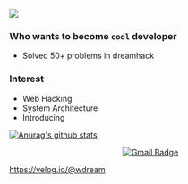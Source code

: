 <a href="https://hits.seeyoufarm.com"><img src="https://hits.seeyoufarm.com/api/count/incr/badge.svg?url=https%3A%2F%2Fgithub.com%2FLier0102&count_bg=%233D9CC8&title_bg=%238C7E7E&icon=exercism.svg&icon_color=%23E7E7E7&title=%EB%B0%A9%EB%AC%B8%EA%B0%9D&edge_flat=false"/></a>


</div>

### Who wants to become ``` cool ``` developer
- Solved 50+ problems in dreamhack

### Interest
- Web Hacking
- System Architecture
- Introducing

 [![Anurag's github stats](https://github-readme-stats.vercel.app/api?username=Lier0102)](https://github.com/anuraghazra/github-readme-stats)

<div align=center>

[![Gmail Badge](https://img.shields.io/badge/-Gmail-d14836?style=flat-square&logo=Gmail&logoColor=white&link=mailto:minehammer26@gmail.com)](mailto:minehammer26@gmail.com)
</div>

<https://velog.io/@wdream>
